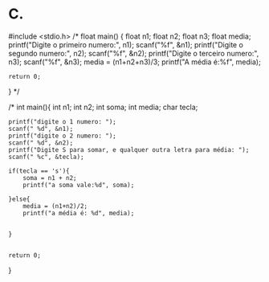 # C.

#include <stdio.h>
/*
float main() {
    float n1;
    float n2;
    float n3;
    float media;
    printf("Digite o primeiro numero:", n1);
    scanf("%f", &n1);
    printf("Digite o segundo numero:", n2);
    scanf("%f", &n2);
    printf("Digite o terceiro numero:", n3);
    scanf("%f", &n3); 
    media = (n1+n2+n3)/3;
    printf("A média é:%f", media);
    
    return 0;
    
}
*/

/*
int main(){
    int n1;
    int n2;
    int soma;
    int media;
    char tecla;
    
    printf("digite o 1 numero: ");
    scanf(" %d", &n1);
    printf("digite o 2 numero: ");
    scanf(" %d", &n2);
    printf("Digite S para somar, e qualquer outra letra para média: ");
    scanf(" %c", &tecla);
    
    if(tecla == 's'){
        soma = n1 + n2;
        printf("a soma vale:%d", soma);
        
    }else{
        media = (n1+n2)/2;
        printf("a média é: %d", media);
        
        
    }
        
    
    return 0;
    
}
